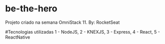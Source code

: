# be-the-hero
Projeto criado na semana OmniStack 11. By: RocketSeat

#Tecnologias utilizadas
1 - NodeJS,
2 - KNEXJS,
3 - Express,
4 - React,
5 - ReactNative
